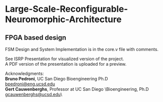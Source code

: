 # Large-Scale-Reconfigurable-Neuromorphic-Architecture
## FPGA based design

FSM Design and System Implementation is in the core.v file with comments.

See ISRP Presentation for visualized version of the project.\
A PDF version of the presentation is uploaded for a preview.

Acknowledgments:\
**Bruno Pedroni**, UC San Diego Bioengineering Ph.D\
bpedroni@eng.ucsd.edu\
**Gert Cauwenberghs**, Professor at UC San Diego \Bioengineering, Ph.D
gcauwenberghs@ucsd.edu\

